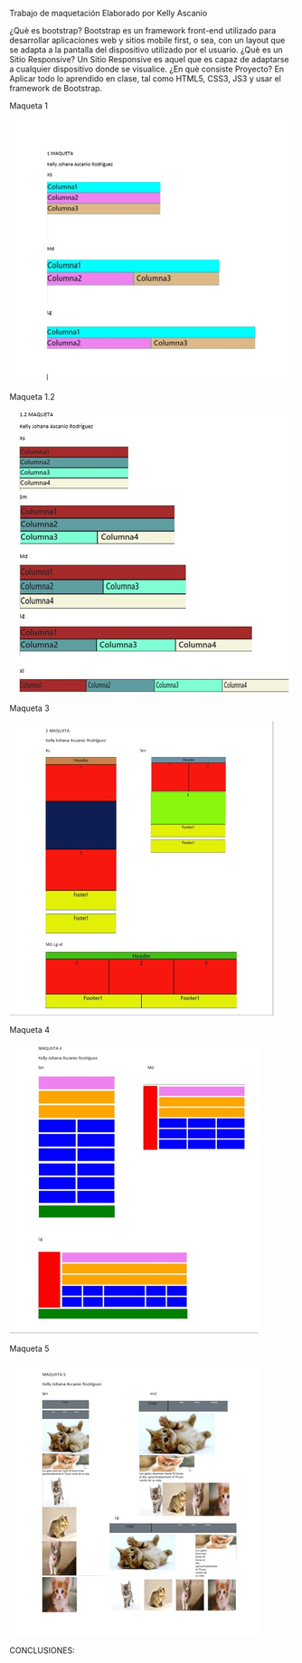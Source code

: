 
Trabajo de maquetación
Elaborado por Kelly Ascanio

¿Què es bootstrap? Bootstrap es un framework front-end utilizado para desarrollar aplicaciones web y sitios mobile first, o sea, con un layout que se adapta a la pantalla del dispositivo utilizado por el usuario.
¿Què es un Sitio Responsive? Un Sitio Responsive es aquel que es capaz de adaptarse a cualquier dispositivo donde se visualice.
¿En què consiste Proyecto? En Aplicar todo lo aprendido en clase, tal como HTML5, CSS3, JS3 y usar el framework de Bootstrap.

Maqueta 1

![](https://github.com/KellyAscanio/Web_Site_Responsive/blob/main/MAQUETA1.jpg)

Maqueta 1.2

![](https://github.com/KellyAscanio/Web_Site_Responsive/blob/KJascanio/maqueta1%2C2.jpg)

Maqueta 3

![](https://github.com/KellyAscanio/Web_Site_Responsive/blob/KJascanio/MAQUETA2.jpg)

Maqueta 4

![](https://github.com/KellyAscanio/Web_Site_Responsive/blob/KJascanio/MAQUETA4.jpg)

Maqueta 5

![](https://github.com/KellyAscanio/Web_Site_Responsive/blob/KJascanio/MAQUETA5.jpg)

CONCLUSIONES: 
